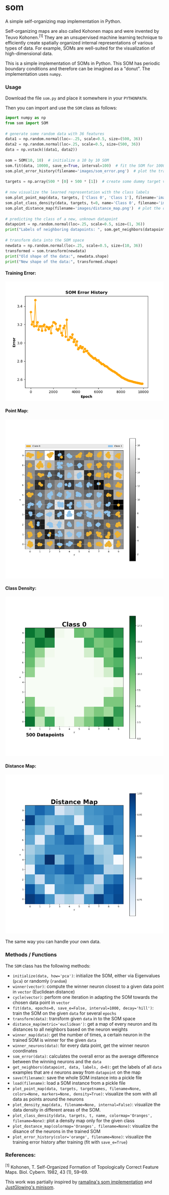 # som
A simple self-organizing map implementation in Python.

Self-organizing maps are also called Kohonen maps and were invented by Teuvo Kohonen.<sup>[1]</sup> They are an unsupervised machine 
learning technique to efficiently create spatially organized internal representations of various types of data. For 
example, SOMs are well-suited for the visualization of high-dimensional data. 

This is a simple implementation of SOMs in Python. This SOM has periodic boundary conditions and therefore can be
imagined as a "donut". The implementation uses `numpy`.

### Usage
Download the file `som.py` and place it somewhere in your `PYTHONPATH`.

Then you can import and use the `SOM` class as follows: 

``` python
import numpy as np
from som import SOM

# generate some random data with 36 features
data1 = np.random.normal(loc=-.25, scale=0.5, size=(500, 36))
data2 = np.random.normal(loc=.25, scale=0.5, size=(500, 36))
data = np.vstack((data1, data2))

som = SOM(10, 10)  # initialize a 10 by 10 SOM
som.fit(data, 10000, save_e=True, interval=100)  # fit the SOM for 10000 epochs, save the error every 100 steps
som.plot_error_history(filename='images/som_error.png')  # plot the training error history

targets = np.array(500 * [0] + 500 * [1])  # create some dummy target values

# now visualize the learned representation with the class labels
som.plot_point_map(data, targets, ['Class 0', 'Class 1'], filename='images/som.png')
som.plot_class_density(data, targets, t=0, name='Class 0', filename='images/class_0.png')
som.plot_distance_map(filename='images/distance_map.png')  # plot the distance map after training

# predicting the class of a new, unknown datapoint
datapoint = np.random.normal(loc=.25, scale=0.5, size=(1, 36))
print("Labels of neighboring datapoints: ", som.get_neighbors(datapoint, data, targets, d=0))

# transform data into the SOM space
newdata = np.random.normal(loc=.25, scale=0.5, size=(10, 36))
transformed = som.transform(newdata)
print("Old shape of the data:", newdata.shape)
print("New shape of the data:", transformed.shape)
```

#### Training Error:
![Point Map](https://github.com/alexarnimueller/som/blob/master/images/som_error.png?raw=true)

#### Point Map:
![Point Map](https://github.com/alexarnimueller/som/blob/master/images/som.png?raw=true)

#### Class Density:
![Class Density Map](https://github.com/alexarnimueller/som/blob/master/images/class_0.png?raw=true)

#### Distance Map:
![Distance Map](https://github.com/alexarnimueller/som/blob/master/images/distance_map.png?raw=true)

The same way you can handle your own data.


### Methods / Functions

The `SOM` class has the following methods:
- `initialize(data, how='pca')`: initialize the SOM, either via Eigenvalues (`pca`) or randomly (`random`)
- `winner(vector)`: compute the winner neuron closest to a given data point in `vector` (Euclidean distance)
- `cycle(vector)`: perform one iteration in adapting the SOM towards the chosen data point in `vector`
- `fit(data, epochs=0, save_e=False, interval=1000, decay='hill')`: train the SOM on the given `data` for several `epochs`
- `transform(data)`: transform given `data` in to the SOM space
- `distance_map(metric='euclidean')`: get a map of every neuron and its distances to all neighbors based on the neuron weights
- `winner_map(data)`: get the number of times, a certain neuron in the trained SOM is winner for the given `data`
- `winner_neurons(data)`: for every data point, get the winner neuron coordinates
- `som_error(data)`: calculates the overall error as the average difference between the winning neurons and the `data`
- `get_neighbors(datapoint, data, labels, d=0)`: get the labels of all `data` examples that are `d` neurons away from `datapoint` on the map
- `save(filename)`: save the whole SOM instance into a pickle file
- `load(filename)`: load a SOM instance from a pickle file
- `plot_point_map(data, targets, targetnames, filename=None, colors=None, markers=None, density=True)`: visualize the som with all data as points around the neurons
- `plot_density_map(data, filename=None, internal=False)`: visualize the data density in different areas of the SOM.
- `plot_class_density(data, targets, t, name, colormap='Oranges', filename=None)`: plot a density map only for the given class
- `plot_dostance_map(colormap='Oranges', filename=None)`: visualize the disance of the neurons in the trained SOM
- `plot_error_history(color='orange', filename=None)`: visualize the training error history after training (fit with `save_e=True`)

### References:
<sup>[1]</sup> Kohonen, T. Self-Organized Formation of Topologically Correct Feature Maps. Biol. Cybern. 1982, 43 (1), 59–69.

This work was partially inspired by [ramalina's som implementation](https://github.com/ramarlina/som "ramarlina's som github repo") and [JustGlowing's minisom](https://github.com/JustGlowing/minisom "JustGlowing's minisom github repo").
